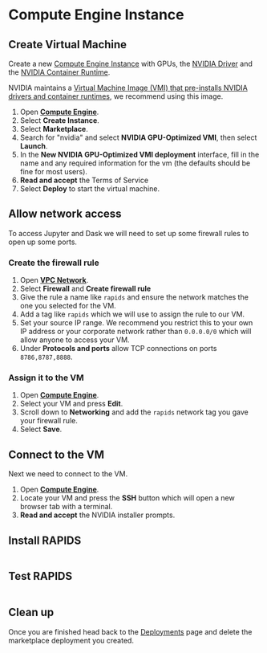 # Compute Engine Instance

## Create Virtual Machine

Create a new [Compute Engine Instance](https://cloud.google.com/compute/docs/instances) with GPUs, the [NVIDIA Driver](https://www.nvidia.co.uk/Download/index.aspx) and the [NVIDIA Container Runtime](https://developer.nvidia.com/nvidia-container-runtime).

NVIDIA maintains a [Virtual Machine Image (VMI) that pre-installs NVIDIA drivers and container runtimes](https://console.cloud.google.com/marketplace/product/nvidia-ngc-public/nvidia-gpu-optimized-vmi), we recommend using this image.

1. Open [**Compute Engine**](https://console.cloud.google.com/compute/instances).
1. Select **Create Instance**.
1. Select **Marketplace**.
1. Search for "nvidia" and select **NVIDIA GPU-Optimized VMI**, then select **Launch**.
1. In the **New NVIDIA GPU-Optimized VMI deployment** interface, fill in the name and any required information for the vm (the defaults should be fine for most users).
1. **Read and accept** the Terms of Service
1. Select **Deploy** to start the virtual machine.

## Allow network access

To access Jupyter and Dask we will need to set up some firewall rules to open up some ports.

### Create the firewall rule

1. Open [**VPC Network**](https://console.cloud.google.com/networking/networks/list).
2. Select **Firewall** and **Create firewall rule**
3. Give the rule a name like `rapids` and ensure the network matches the one you selected for the VM.
4. Add a tag like `rapids` which we will use to assign the rule to our VM.
5. Set your source IP range. We recommend you restrict this to your own IP address or your corporate network rather than `0.0.0.0/0` which will allow anyone to access your VM.
6. Under **Protocols and ports** allow TCP connections on ports `8786,8787,8888`.

### Assign it to the VM

1. Open [**Compute Engine**](https://console.cloud.google.com/compute/instances).
2. Select your VM and press **Edit**.
3. Scroll down to **Networking** and add the `rapids` network tag you gave your firewall rule.
4. Select **Save**.

## Connect to the VM

Next we need to connect to the VM.

1. Open [**Compute Engine**](https://console.cloud.google.com/compute/instances).
2. Locate your VM and press the **SSH** button which will open a new browser tab with a terminal.
3. **Read and accept** the NVIDIA installer prompts.

## Install RAPIDS

```{include} ../../_includes/install-rapids-with-docker.md

```

## Test RAPIDS

```{include} ../../_includes/test-rapids-docker-vm.md

```

## Clean up

Once you are finished head back to the [Deployments](https://console.cloud.google.com/dm/deployments) page and delete the marketplace deployment you created.
